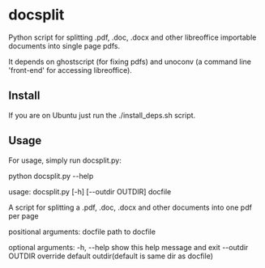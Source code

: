 docsplit
========

Python script for splitting .pdf, .doc, .docx and other libreoffice importable documents into single page pdfs.

It depends on ghostscript (for fixing pdfs) and unoconv (a command line 'front-end' for accessing libreoffice). 

Install
-------

If you are on Ubuntu just run the ./install_deps.sh script.


Usage
-----

For usage, simply run docsplit.py:

python docsplit.py --help

usage: docsplit.py [-h] [--outdir OUTDIR] docfile

A script for splitting a .pdf, .doc, .docx and other documents into one pdf
per page

positional arguments:
  docfile          path to docfile

optional arguments:
  -h, --help       show this help message and exit
  --outdir OUTDIR  override default outdir(default is same dir as docfile)
